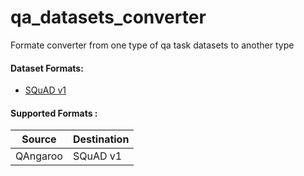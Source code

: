 # qa_datasets_converter
Formate converter from one type of qa task datasets to another type

#### Dataset Formats:

* [SQuAD v1](https://github.com/rajpurkar/SQuAD-explorer/blob/master/dataset/dev-v1.1.json)
     
#### Supported Formats :
Source | Destination
------------ | -------------
QAngaroo| SQuAD v1
